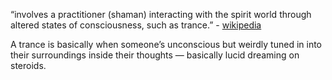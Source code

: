 “involves a practitioner (shaman) interacting with the spirit world through altered states of consciousness, such as trance.” - [wikipedia](https://en.wikipedia.org/w/index.php?title=Shamanism&oldid=1300359952)

A trance is basically when someone’s unconscious but weirdly tuned in into their surroundings inside their thoughts — basically lucid dreaming on steroids.

